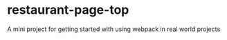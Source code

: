 # restaurant-page-top
A mini project for getting started with using webpack in real world projects  
